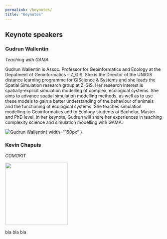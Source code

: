 ```yaml
---
permalink: /keynotes/
title: "Keynotes"
---
```


## Keynote speakers

### Gudrun Wallentin

*Teaching with GAMA*

Gudrun Wallentin is Assoc. Professor for Geoinformatics and Ecology at the Depatment of Geoinformatics – Z_GIS. She is the Director of the UNIGIS distance learning programme for GIScience & Systems and she leads the Spatial Simulation research group at Z_GIS. Her research interest is spatially-explicit simulation modelling of complex, ecological systems. She aims to advance spatial simulation modelling methods, as well as to use these models to gain a better understanding of the behaviour of animals and the functioning of ecological systems. She teaches simulation modelling to Geoinformatics and to Ecology students at Bachelor, Master and PhD level. In her keynote, Gudrun will share her experiences in teaching complexity science and simulation modelling with GAMA.

![Gudrun Wallentin](https://www.plus.ac.at/wp-content/uploads/2021/02/WallentinGudrun2_01.jpg){ width="150px" }

### Kevin Chapuis 

*COMOKIT*

<img src="https://github.com/gama-platform/Gama-Days-2022/_includes/KevinChapuis.jpg" width="200">

bla bla bla
